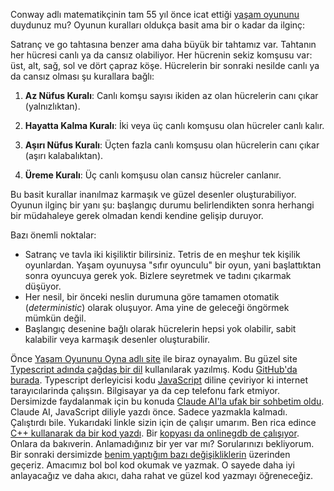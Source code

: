 Conway adlı matematikçinin tam 55 yıl önce icat ettiği [yaşam oyununu](https://en.wikipedia.org/wiki/Conway%27s_Game_of_Life) duydunuz mu? Oyunun kuralları oldukça basit ama bir o kadar da ilginç:

Satranç ve go tahtasına benzer ama daha büyük bir tahtamız var. Tahtanın her hücresi canlı ya da cansız olabiliyor. Her hücrenin sekiz komşusu var: üst, alt, sağ, sol ve dört çapraz köşe. Hücrelerin bir sonraki nesilde canlı ya da cansız olması şu kurallara bağlı:

1. **Az Nüfus Kuralı**: Canlı komşu sayısı ikiden az olan hücrelerin canı çıkar (yalnızlıktan).

2. **Hayatta Kalma Kuralı**: İki veya üç canlı komşusu olan hücreler canlı kalır.

3. **Aşırı Nüfus Kuralı**: Üçten fazla canlı komşusu olan hücrelerin canı çıkar (aşırı kalabalıktan).

4. **Üreme Kuralı**: Üç canlı komşusu olan cansız hücreler canlanır.

Bu basit kurallar inanılmaz karmaşık ve güzel desenler oluşturabiliyor. Oyunun ilginç bir yanı şu: başlangıç durumu belirlendikten sonra herhangi bir müdahaleye gerek olmadan kendi kendine gelişip duruyor. 

Bazı önemli noktalar:
- Satranç ve tavla iki kişiliktir bilirsiniz. Tetris de en meşhur tek kişilik oyunlardan. Yaşam oyunuysa "sıfır oyunculu" bir oyun, yani başlattıktan sonra oyuncuya gerek yok. Bizlere seyretmek ve tadını çıkarmak düşüyor. 
- Her nesil, bir önceki neslin durumuna göre tamamen otomatik (*deterministic*) olarak oluşuyor. Ama yine de geleceği öngörmek mümkün değil.
- Başlangıç desenine bağlı olarak hücrelerin hepsi yok olabilir, sabit kalabilir veya karmaşık desenler oluşturabilir.

Önce [Yaşam Oyununu Oyna adlı site](https://playgameoflife.com/) ile biraz oynayalım. Bu güzel site [Typescript adında çağdaş bir dil](https://www.typescriptlang.org/) kullanılarak yazılmış. Kodu [GitHub'da burada](https://github.com/edwinm/game-of-life). Typescript derleyicisi kodu [JavaScript](https://javascript.info/) diline çeviriyor ki internet tarayıcılarinda çalışsın. Bilgisayar ya da cep telefonu fark etmiyor. Dersimizde faydalanmak için bu konuda [Claude AI'la ufak bir sohbetim oldu](https://claude.ai/share/aed4d16b-c62e-4547-bc4f-7e7e86bf3a65). Claude AI, JavaScript diliyle yazdı önce. Sadece yazmakla kalmadı. Çalıştırdı bile. Yukarıdaki linkle sizin için de çalışır umarım. Ben rica edince [C++ kullanarak da bir kod yazdı](https://claude.site/artifacts/0bca8176-6704-4410-96d7-29dc830d5c64). Bir [kopyası da onlinegdb de çalışıyor](https://onlinegdb.com/UsaBsUrIZ). Onlara da bakıverin. Anlamadığınız bir yer var mı? Sorularınızı bekliyorum. Bir sonraki dersimizde [benim yaptığım bazı değişikliklerin](https://onlinegdb.com/9nOi2LmtO) üzerinden geçeriz. Amacımız bol bol kod okumak ve yazmak. O sayede daha iyi anlayacağız ve daha akıcı, daha rahat ve güzel kod yazmayı öğreneceğiz.
